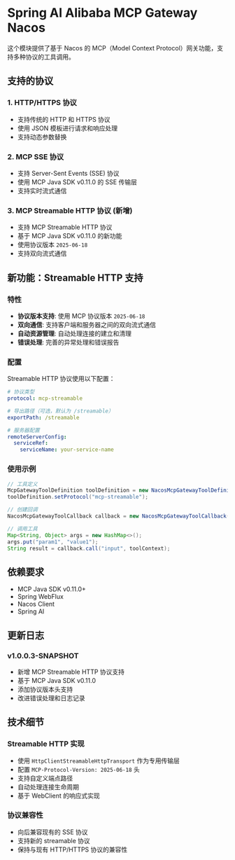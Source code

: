 # Spring AI Alibaba MCP Gateway Nacos

这个模块提供了基于 Nacos 的 MCP（Model Context Protocol）网关功能，支持多种协议的工具调用。

## 支持的协议

### 1. HTTP/HTTPS 协议

- 支持传统的 HTTP 和 HTTPS 协议
- 使用 JSON 模板进行请求和响应处理
- 支持动态参数替换

### 2. MCP SSE 协议

- 支持 Server-Sent Events (SSE) 协议
- 使用 MCP Java SDK v0.11.0 的 SSE 传输层
- 支持实时流式通信

### 3. MCP Streamable HTTP 协议 (新增)

- 支持 MCP Streamable HTTP 协议
- 基于 MCP Java SDK v0.11.0 的新功能
- 使用协议版本 `2025-06-18`
- 支持双向流式通信

## 新功能：Streamable HTTP 支持

### 特性

- **协议版本支持**: 使用 MCP 协议版本 `2025-06-18`
- **双向通信**: 支持客户端和服务器之间的双向流式通信
- **自动资源管理**: 自动处理连接的建立和清理
- **错误处理**: 完善的异常处理和错误报告

### 配置

Streamable HTTP 协议使用以下配置：

```yaml
# 协议类型
protocol: mcp-streamable

# 导出路径（可选，默认为 /streamable）
exportPath: /streamable

# 服务器配置
remoteServerConfig:
  serviceRef:
    serviceName: your-service-name
```

### 使用示例

```java
// 工具定义
McpGatewayToolDefinition toolDefinition = new NacosMcpGatewayToolDefinition();
toolDefinition.setProtocol("mcp-streamable");

// 创建回调
NacosMcpGatewayToolCallback callback = new NacosMcpGatewayToolCallback(toolDefinition);

// 调用工具
Map<String, Object> args = new HashMap<>();
args.put("param1", "value1");
String result = callback.call("input", toolContext);
```

## 依赖要求

- MCP Java SDK v0.11.0+
- Spring WebFlux
- Nacos Client
- Spring AI

## 更新日志

### v1.0.0.3-SNAPSHOT

- 新增 MCP Streamable HTTP 协议支持
- 基于 MCP Java SDK v0.11.0
- 添加协议版本头支持
- 改进错误处理和日志记录

## 技术细节

### Streamable HTTP 实现

- 使用 `HttpClientStreamableHttpTransport` 作为专用传输层
- 配置 `MCP-Protocol-Version: 2025-06-18` 头
- 支持自定义端点路径
- 自动处理连接生命周期
- 基于 WebClient 的响应式实现

### 协议兼容性

- 向后兼容现有的 SSE 协议
- 支持新的 streamable 协议
- 保持与现有 HTTP/HTTPS 协议的兼容性
